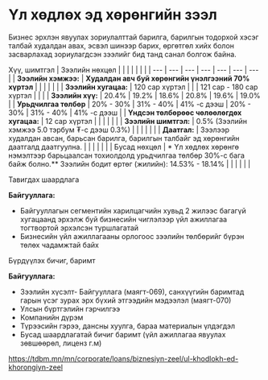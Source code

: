 # Үл хөдлөх эд хөрөнгийн зээл

Бизнес эрхлэн явуулах зориулалттай барилга, барилгын тодорхой хэсэг талбай худалдан авах, эсвэл шинээр барих, өргөтгөл хийх болон засварлахад зориулагдсэн зээлийг бид танд санал болгож байна.

Хүү, шимтгэл
| Зээлийн нөхцөл | | | | | | |
| --- | --- | --- | --- | --- | --- | --- |
| **Зээлийн хэмжээ:** | **Худалдан авч буй хөрөнгийн үнэлгээний 70% хүртэл** | | | | | |
| **Зээлийн хугацаа:** | 120 сар хүртэл | | | 121 сар - 180 сар хүртэл | | |
| **Зээлийн хүү:** | 20.4% | 19.2% | 18.6% | 20.8% | 19.6% | 19.0% |
| **Урьдчилгаа төлбөр** | 20% - 30% | 31% - 40% | 41% -с дээш | 20% - 30% | 31% - 40% | 41% -с дээш |
| **Үндсэн төлбөрөөс чөлөөлөгдөх хугацаа:** | 12 сар хүртэл | | | | | |
| **Зээлийн шимтгэл:** | 0.5% (Зээлийн хэмжээ 5.0 тэрбум ₮-с дээш 0.3%) | | | | | |
| **Даатгал:** | Зээлээр худалдан авсан, барьсан барилга, барилгын талбайг эд хөрөнгийн даатгалд даатгуулна. | | | | | |
| Бусад нөхцөл | \* Үл хөдлөх хөрөнгө нэмэлтээр барьцаалсан тохиолдолд урьдчилгаа төлбөр 30%-с бага байж болно.\*\* Зээлийн бодит өртөг (жилийн): 14.53% - 18.14% | | | | | |


Тавигдах шаардлага

**Байгууллага:**

* Байгууллагын сегментийн харилцагчийн хувьд 2 жилээс багагүй хугацаанд эрхэлж буй бизнесийн чиглэлээр үйл ажиллагаа тогтвортой эрхэлсэн туршлагатай
* Бизнесийн үйл ажиллагааны орлогоос зээлийн төлбөрийг бүрэн төлөх чадамжтай байх


Бүрдүүлэх бичиг, баримт

**Байгууллага:**

* Зээлийн хүсэлт- Байгууллага (маягт-069), санхүүгийн баримтад гарын үсэг зурах эрх бүхий этгээдийн мэдээлэл (маягт-070)
* Улсын бүртгэлийн гэрчилгээ
* Компанийн дүрэм
* Түрээсийн гэрээ, дансны хуулга, бараа материалын үлдэгдэл
* Бусад шаардлагатай бичиг баримт (үйл ажиллагаа явуулах зөвшөөрөл, лиценз г.м)


https://tdbm.mn/mn/corporate/loans/biznesiyn-zeel/ul-khodlokh-ed-khorongiyn-zeel
